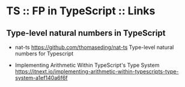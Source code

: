 # TS :: FP in TypeScript :: Links

## Type-level natural numbers in TypeScript

* nat-ts
https://github.com/thomaseding/nat-ts
Type-level natural numbers for Typescript

* Implementing Arithmetic Within TypeScript's Type System
https://itnext.io/implementing-arithmetic-within-typescripts-type-system-a1ef140a6f6f

